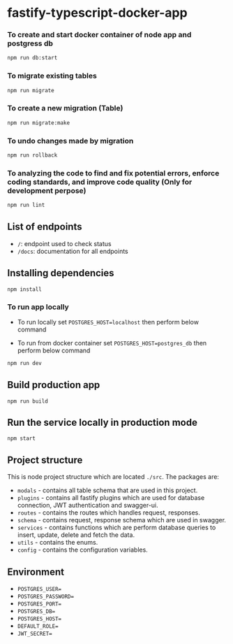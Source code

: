 # fastify-typescript-docker-app

### To create and start docker container of node app and postgress db

```bash
npm run db:start
```

### To migrate existing tables

```bash
npm run migrate
```

### To create a new migration (Table)

```bash
npm run migrate:make
```

### To undo changes made by migration

```bash
npm run rollback
```

### To analyzing the code to find and fix potential errors, enforce coding standards, and improve code quality (Only for development perpose)

```bash
npm run lint
```

## List of endpoints

- `/`: endpoint used to check status
- `/docs`: documentation for all endpoints

## Installing dependencies

```
npm install
```

### To run app locally

- To run locally set `POSTGRES_HOST=localhost` then perform below command

- To run from docker container set `POSTGRES_HOST=postgres_db` then perform below command

```bash
npm run dev
```

## Build production app

```
npm run build
```

## Run the service locally in production mode

```
npm start
```

## Project structure

This is node project structure which are located `./src`. The packages are:

- `modals` - contains all table schema that are used in this project.
- `plugins` - contains all fastify plugins which are used for database connection, JWT authentication and swagger-ui.
- `routes` - contains the routes which handles request, responses.
- `schema` - contains request, response schema which are used in swagger.
- `services` - contains functions which are perform database queries to insert, update, delete and fetch the data.
- `utils` - contains the enums.
- `config` - contains the configuration variables.

## Environment

- `POSTGRES_USER=`
- `POSTGRES_PASSWORD=`
- `POSTGRES_PORT=`
- `POSTGRES_DB=`
- `POSTGRES_HOST=`
- `DEFAULT_ROLE=`
- `JWT_SECRET=`
